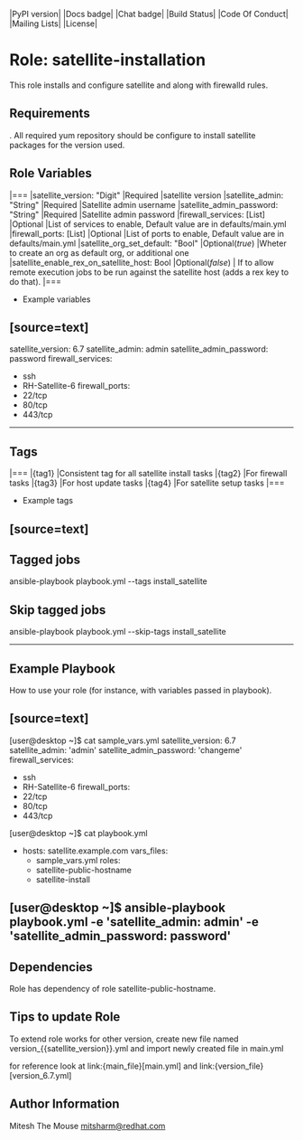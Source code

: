 |PyPI version| |Docs badge| |Chat badge| |Build Status| |Code Of Conduct| |Mailing Lists| |License|

Role: satellite-installation
============================

This role installs and configure satellite and along with firewalld rules.

Requirements
------------

. All required yum repository should be configure to install satellite packages for the version used.

Role Variables
--------------

|===
|satellite_version: "Digit" |Required |satellite version
|satellite_admin: "String" |Required |Satellite admin username
|satellite_admin_password: "String" |Required |Satellite admin password
|firewall_services: [List] |Optional |List of services to enable, Default value are in defaults/main.yml
|firewall_ports: [List] |Optional |List of ports to enable, Default value are in defaults/main.yml
|satellite_org_set_default: "Bool" |Optional(*true*) |Wheter to create an org as default org, or additional one
|satellite_enable_rex_on_satellite_host: Bool |Optional(*false*) | If to allow remote execution jobs to be run against the satellite host (adds a rex key to do that).
|===

* Example variables

[source=text]
----
satellite_version: 6.7
satellite_admin: admin
satellite_admin_password: password
firewall_services:
  - ssh
  - RH-Satellite-6
firewall_ports:
  - 22/tcp
  - 80/tcp
  - 443/tcp
----

Tags
---

|===
|{tag1} |Consistent tag for all satellite install tasks
|{tag2} |For firewall tasks
|{tag3} |For host update tasks
|{tag4} |For satellite setup tasks
|===

* Example tags

[source=text]
----
## Tagged jobs
ansible-playbook playbook.yml --tags install_satellite

## Skip tagged jobs
ansible-playbook playbook.yml --skip-tags install_satellite

----


Example Playbook
----------------

How to use your role (for instance, with variables passed in playbook).

[source=text]
----
[user@desktop ~]$ cat sample_vars.yml
satellite_version: 6.7
satellite_admin: 'admin'
satellite_admin_password: 'changeme'
firewall_services:
  - ssh
  - RH-Satellite-6
firewall_ports:
  - 22/tcp
  - 80/tcp
  - 443/tcp

[user@desktop ~]$ cat playbook.yml
- hosts: satellite.example.com
  vars_files:
    - sample_vars.yml
  roles:
    - satellite-public-hostname
    - satellite-install

[user@desktop ~]$ ansible-playbook playbook.yml -e 'satellite_admin: admin' -e 'satellite_admin_password: password'
----

Dependencies
------------

Role has dependency of role satellite-public-hostname.


Tips to update Role
------------------

To extend role works for other version, create new file named  version_{{satellite_version}}.yml and import newly created file in main.yml

for reference look at link:{main_file}[main.yml] and link:{version_file}[version_6.7.yml]


Author Information
------------------

Mitesh The Mouse <mitsharm@redhat.com>
